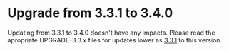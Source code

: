 # Upgrade from 3.3.1 to 3.4.0

Updating from 3.3.1 to 3.4.0 doesn't have any impacts. Please read the apropriate UPGRADE-3.3.x files for updates lower as [3.3.1](UPGRADE-3.3.1.md) to this version.